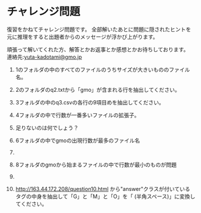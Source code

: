 # チャレンジ問題

復習をかねてチャレンジ問題です。
全部解いたあとに問題に隠されたヒントを元に推理をすると出題者からのメッセージが浮かび上がります。

頑張って解いてくれた方、解答とかお返事とか感想とかお待ちしております。
連絡先:yuta-kadotami@gmo.jp
 
1. 1のフォルダの中のすべてのファイルのうちサイズが大きいもののファイル名。

2. 2のフォルダのq2.txtから「gmo」が含まれる行を抽出してください。

3. 3フォルダの中のq3.csvの各行の9項目めを抽出してください。

4. 4フォルダの中で行数が一番多いファイルの拡張子。

5. 足りないのは何でしょう？

6. 6フォルダの中でgmoの出現行数が最多のファイル名

7. 

8. 8フォルダのgmoから始まるファイルの中で行数が最小のものが問題

9. 

10. http://163.44.172.208/question10.html から"answer"クラスが付いているタグの中身を抽出して「G」と「M」と「O」を「 (半角スペース)」に変換してください。